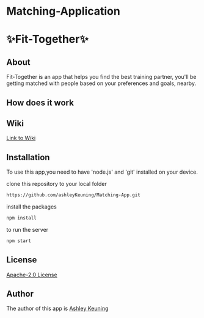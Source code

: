 # Matching-Application

# :sparkles:Fit-Together:sparkles:

## About
Fit-Together is an app that helps you find the best training partner, you'll be getting matched with people based on your preferences and goals, nearby.


## How does it work


## Wiki 

[Link to Wiki](https://github.com/ashleyKeuning/Matching-App/wiki)


## Installation

To use this app,you need to have 'node.js' and 'git' installed on your device.

clone this repository to your local folder

```bash
https://github.com/ashleyKeuning/Matching-App.git 
```

install the packages
```bash
npm install 
```

to run the server
```bash
npm start 
```

## License

[Apache-2.0 License](https://github.com/ashleyKeuning/Matching-App/blob/main/LICENSE) 

## Author

The author of this app is [Ashley Keuning](https://github.com/ashleyKeuning) 
